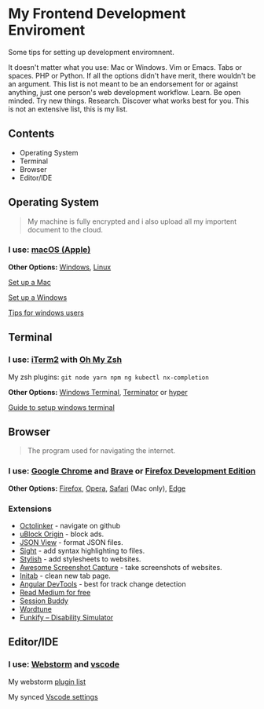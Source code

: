 # My Frontend Development Enviroment
Some tips for setting up development enviromnent.

It doesn't matter what you use: Mac or Windows. Vim or Emacs. Tabs or spaces. PHP or Python. If all the options didn't have merit, there wouldn't be an argument. This list is not meant to be an endorsement for or against anything, just one person's web development workflow. Learn. Be open minded. Try new things. Research. Discover what works best for you. This is not an extensive list, this is my list.

Contents
---------------------

*   Operating System
*   Terminal
*   Browser
*   Editor/IDE

Operating System
-------------------------------------

> My machine is fully encrypted and i also upload all my importent document to the cloud.

### **I use:** [macOS (Apple)](http://www.apple.com/macos/)

**Other Options:** [Windows](https://www.microsoft.com/en-us/windows), [Linux](https://en.wikipedia.org/wiki/Linux)

[Set up a Mac](https://sourabhbajaj.com/mac-setup/)

[Set up a Windows](https://codeburst.io/setup-a-modern-development-environment-on-windows-10-dfa79323a35a)

[Tips for windows users](https://github.com/asuh/front-end-windows)


Terminal
-------------------
### **I use:** [iTerm2](https://iterm2.com/) with [Oh My Zsh](https://ohmyz.sh/)
My zsh plugins: `git node yarn npm ng kubectl nx-completion`

**Other Options:** [Windows Terminal](https://www.microsoft.com/en-us/p/windows-terminal/9n0dx20hk701), [Terminator](https://terminator-gtk3.readthedocs.io/en/latest/) or [hyper](https://hyper.is/)

[Guide to setup windows terminal](https://freshman.tech/windows-terminal-guide/)


Browser
-------------------

> The program used for navigating the internet.

### **I use:** [Google Chrome](https://www.google.com/chrome/) and [Brave](https://brave.com/) or [Firefox Development Edition](https://www.mozilla.org/hu/firefox/developer/)

**Other Options:** [Firefox](https://www.mozilla.org/en-US/firefox/products/), [Opera](http://www.opera.com/), [Safari](http://www.apple.com/safari/) (Mac only), [Edge](https://www.microsoft.com/en-us/windows/microsoft-edge/microsoft-edge)


### Extensions

*   [Octolinker](https://chrome.google.com/webstore/detail/octolinker/jlmafbaeoofdegohdhinkhilhclaklkp) - navigate on github
*   [uBlock Origin](https://chrome.google.com/webstore/detail/ublock-origin/cjpalhdlnbpafiamejdnhcphjbkeiagm?hl=en) - block ads.
*   [JSON View](https://chrome.google.com/webstore/detail/jsonview/chklaanhfefbnpoihckbnefhakgolnmc) - format JSON files.
*   [Sight](https://chrome.google.com/webstore/detail/sight/epmaefhielclhlnmjofcdapbeepkmggh) - add syntax highlighting to files.
*   [Stylish](https://chrome.google.com/webstore/detail/stylish/fjnbnpbmkenffdnngjfgmeleoegfcffe?hl=en) - add stylesheets to websites.
*   [Awesome Screenshot Capture](https://chrome.google.com/webstore/detail/awesome-screenshot-screen/nlipoenfbbikpbjkfpfillcgkoblgpmj) - take screenshots of websites.
*   [Initab](https://chrome.google.com/webstore/detail/initab/igmbdimmfbpdplpahpapkploofmgaipl) - clean new tab page.
*   [Angular DevTools](https://chrome.google.com/webstore/detail/angular-devtools/ienfalfjdbdpebioblfackkekamfmbnh) - best for track change detection
*   [Read Medium for free](https://chrome.google.com/webstore/detail/read-medium-for-free/feckflmdfioohghkgojnilnlaelfgffl)
*   [Session Buddy](https://chrome.google.com/webstore/detail/session-buddy/edacconmaakjimmfgnblocblbcdcpbko)
*   [Wordtune](https://chrome.google.com/webstore/detail/wordtune-ai-powered-writi/nllcnknpjnininklegdoijpljgdjkijc)
*   [Funkify – Disability Simulator](https://chrome.google.com/webstore/detail/funkify-%E2%80%93-disability-simu/ojcijjdchelkddboickefhnbdpeajdjg)


Editor/IDE
-------------------
### **I use:** [Webstorm](https://www.jetbrains.com/webstorm/) and [vscode](https://code.visualstudio.com/)

My webstorm [plugin list](https://gist.github.com/tamascsaba/d3792dd77db08350f5f6c8428b0abe8e)

My synced [Vscode settings](https://gist.github.com/tamascsaba/f6d574f9fa7f0e45a46a5fc2ebb29b02)

